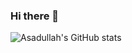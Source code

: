### Hi there 👋


![Asadullah's GitHub stats](https://github-readme-stats.vercel.app/api?username=asadullahpranto&show_icons=true&theme=tokyonight)

<img sorc=https://camo.githubusercontent.com/51b89790f908e30f3b81f4143c6ddb316d9c003b826b922f1f0154ba23f4f783/68747470733a2f2f6769746875622d726561646d652d73746174732e76657263656c2e6170702f6170692f746f702d6c616e67732f3f757365726e616d653d727568756c637365266c61796f75743d636f6d70616374266c616e67735f636f756e743d37267468656d653d64726163756c61>




<!--
**asadullahpranto/asadullahpranto** is a ✨ _special_ ✨ repository because its `README.md` (this file) appears on your GitHub profile.

Here are some ideas to get you started:

- 🔭 I’m currently working on ...
- 🌱 I’m currently learning ...
- 👯 I’m looking to collaborate on ...
- 🤔 I’m looking for help with ...
- 💬 Ask me about ...
- 📫 How to reach me: ...
- 😄 Pronouns: ...
- ⚡ Fun fact: ...
-->
